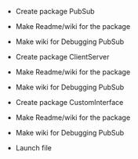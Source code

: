 - Create package PubSub
- Make Readme/wiki for the package
- Make wiki for Debugging PubSub

- Create package ClientServer 
- Make Readme/wiki for the package
- Make wiki for Debugging PubSub

- Create package CustomInterface
- Make Readme/wiki for the package
- Make wiki for Debugging PubSub

- Launch file